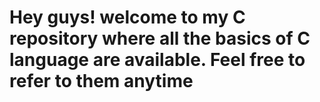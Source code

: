 # Hey guys! welcome to my C repository where all the basics of C language are available. Feel free to refer to them anytime
